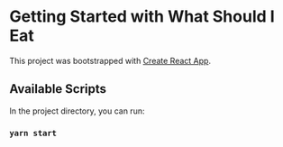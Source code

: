 # Getting Started with What Should I Eat

This project was bootstrapped with [Create React App](https://github.com/facebook/create-react-app).

## Available Scripts

In the project directory, you can run:

### `yarn start`



